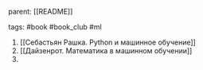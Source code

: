 parent: [[README]]

tags: #book #book_club #ml 


1. [[Себастьян Рашка. Python и машинное обучение]]
2. [[Дайзенрот. Математика в машинном обучении]]
3. 